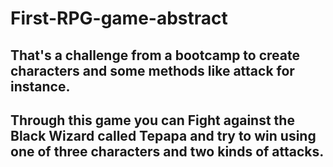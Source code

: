 # First-RPG-game-abstract
## That's a challenge from a bootcamp to create characters and some methods like attack for instance. 
## Through this game you can Fight against the Black Wizard called Tepapa and try to win using one of three characters and two kinds of attacks.
